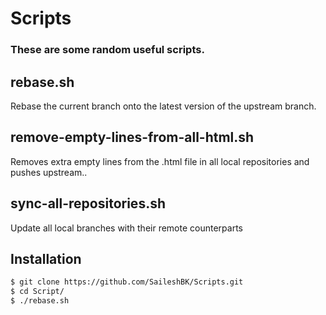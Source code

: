 # Scripts

### These are some random useful scripts.

## rebase.sh

Rebase the current branch onto the latest version of the upstream branch.

## remove-empty-lines-from-all-html.sh

Removes extra empty lines from the .html file in all local repositories and pushes upstream..

## sync-all-repositories.sh

Update all local branches with their remote counterparts

## Installation

```bash
$ git clone https://github.com/SaileshBK/Scripts.git
$ cd Script/
$ ./rebase.sh
```
